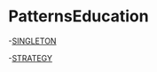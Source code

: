 # PatternsEducation

-[SINGLETON](https://github.com/yavlanskiy/PatternsEducation/blob/master/src/main/java/Singleton/Info/singleton.md)

-[STRATEGY](https://github.com/yavlanskiy/PatternsEducation/blob/master/src/main/java/Strategy/Info/strategy.md)
